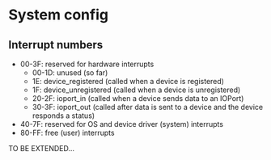# System config


## Interrupt numbers

- 00-3F: reserved for hardware interrupts
    - 00-1D: unused (so far)
    - 1E: device_registered (called when a device is registered)
    - 1F: device_unregistered (called when a device is unregistered)
    - 20-2F: ioport_in (called when a device sends data to an IOPort)
    - 30-3F: ioport_out (called after data is sent to a device and the device responds a status)
- 40-7F: reserved for OS and device driver (system) interrupts
- 80-FF: free (user) interrupts


TO BE EXTENDED...
